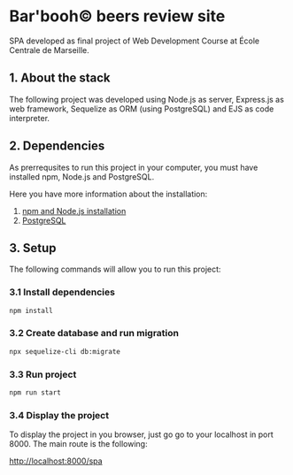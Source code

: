 # Bar'booh© beers review site

SPA developed as final project of Web Development Course at École Centrale de Marseille.

## 1. About the stack

The following project was developed using Node.js as server, Express.js as web framework, Sequelize as ORM (using PostgreSQL) and EJS as code interpreter.

## 2. Dependencies

As prerrequsites to run this project in your computer, you must have installed npm, Node.js and PostgreSQL.

Here you have more information about the installation:

1. [npm and Node.js installation](https://docs.npmjs.com/downloading-and-installing-node-js-and-npm)
2. [PostgreSQL](https://www.postgresql.org/download/)

## 3. Setup

The following commands will allow you to run this project:

### 3.1 Install dependencies

```bash
npm install
```

### 3.2 Create database and run migration

```bash
npx sequelize-cli db:migrate
```

### 3.3 Run project
```bash
npm run start
```

### 3.4 Display the project

To display the project in you browser, just go go to your localhost in port 8000. The main route is the following:

[http://localhost:8000/spa](http://localhost:8000/spa)

